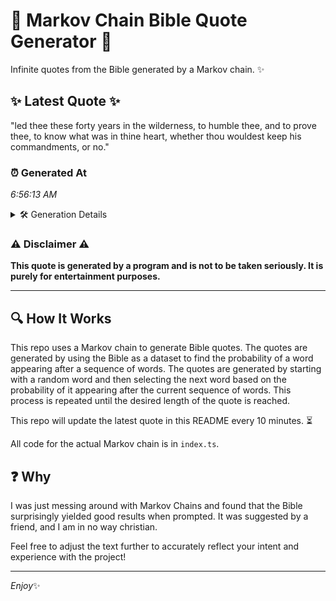 # 📖 Markov Chain Bible Quote Generator 📖

Infinite quotes from the Bible generated by a Markov chain. ✨

## ✨ Latest Quote ✨
"led thee these forty years in the wilderness, to humble thee, and to prove thee, to know what was in thine heart, whether thou wouldest keep his commandments, or no."

### ⏰ Generated At
*6:56:13 AM*

<details>
    <summary>🛠️ Generation Details</summary>
    <p>
        <strong>🌱 Seed:</strong> led<br>
        <strong>🔄 Iterations:</strong> 29<br>
        <strong>📜 Context History:</strong><br>[ led ]: thee<br>[ led, thee ]: these<br>[ led, thee, these ]: forty<br>[ led, thee, these, forty ]: years<br>[ led, thee, these, forty, years ]: in<br>[ led, thee, these, forty, years, in ]: the<br>[ thee, these, forty, years, in, the ]: wilderness,<br>[ these, forty, years, in, the, wilderness, ]: to<br>[ forty, years, in, the, wilderness,, to ]: humble<br>[ years, in, the, wilderness,, to, humble ]: thee,<br>[ in, the, wilderness,, to, humble, thee, ]: and<br>[ the, wilderness,, to, humble, thee,, and ]: to<br>[ wilderness,, to, humble, thee,, and, to ]: prove<br>[ to, humble, thee,, and, to, prove ]: thee,<br>[ humble, thee,, and, to, prove, thee, ]: to<br>[ thee,, and, to, prove, thee,, to ]: know<br>[ and, to, prove, thee,, to, know ]: what<br>[ to, prove, thee,, to, know, what ]: was<br>[ prove, thee,, to, know, what, was ]: in<br>[ thee,, to, know, what, was, in ]: thine<br>[ to, know, what, was, in, thine ]: heart,<br>[ know, what, was, in, thine, heart, ]: whether<br>[ what, was, in, thine, heart,, whether ]: thou<br>[ was, in, thine, heart,, whether, thou ]: wouldest<br>[ in, thine, heart,, whether, thou, wouldest ]: keep<br>[ thine, heart,, whether, thou, wouldest, keep ]: his<br>[ heart,, whether, thou, wouldest, keep, his ]: commandments,<br>[ whether, thou, wouldest, keep, his, commandments, ]: or<br>[ thou, wouldest, keep, his, commandments,, or ]: no.<br>
    </p>
</details>

### ⚠️ Disclaimer ⚠️
**This quote is generated by a program and is not to be taken seriously. It is purely for entertainment purposes.**

---

## 🔍 How It Works

This repo uses a Markov chain to generate Bible quotes. The quotes are generated by using the Bible as a dataset to find the probability of a word appearing after a sequence of words. The quotes are generated by starting with a random word and then selecting the next word based on the probability of it appearing after the current sequence of words. This process is repeated until the desired length of the quote is reached.

This repo will update the latest quote in this README every 10 minutes. ⏳

All code for the actual Markov chain is in `index.ts`.

## ❓ Why

I was just messing around with Markov Chains and found that the Bible surprisingly yielded good results when prompted. 
It was suggested by a friend, and I am in no way christian.

Feel free to adjust the text further to accurately reflect your intent and experience with the project!

---

*Enjoy*✨

